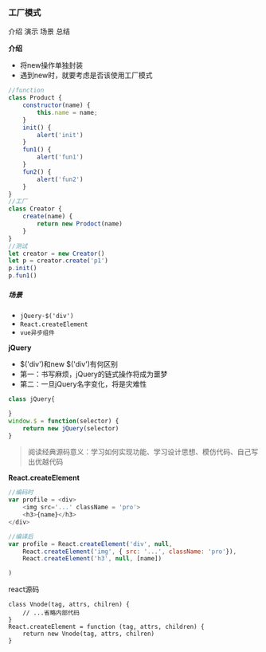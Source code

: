 ### 工厂模式
介绍 演示 场景 总结

**介绍**
- 将new操作单独封装
- 遇到new时，就要考虑是否该使用工厂模式

```js
//function
class Product {
    constructor(name) {
        this.name = name;
    }
    init() {
        alert('init')
    }
    fun1() {
        alert('fun1')
    }
    fun2() {
        alert('fun2')
    }
}
//工厂
class Creator {
    create(name) {
        return new Prodoct(name)
    }
}
//测试
let creator = new Creator()
let p = creator.create('p1')
p.init()
p.fun1()
```

##### 场景
- `jQuery-$('div')`
- `React.createElement`
- `vue异步组件`

**jQuery**
- $('div')和new $('div')有何区别
- 第一：书写麻烦，jQuery的链式操作将成为噩梦
- 第二：一旦jQuery名字变化，将是灾难性
```js
class jQuery{

}
window.$ = function(selector) {
    return new jQuery(selector)
}
```

> 阅读经典源码意义：学习如何实现功能、学习设计思想、模仿代码、自己写出优越代码

**React.createElement**
```js
//编码时
var profile = <div>
    <img src='...' className = 'pro'>
    <h3>{name}</h3>
</div>
```

```js
//编译后
var profile = React.createElement('div', null, 
    React.createElement('img', { src: '...', className: 'pro'}),
    React.createElement('h3', null, [name])

)
```

react源码
```
class Vnode(tag, attrs, chilren) {
    // ...省略内部代码
}
React.createElement = function (tag, attrs, children) {
    return new Vnode(tag, attrs, chilren)
}
```